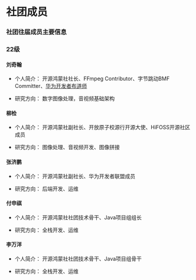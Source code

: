 # 社团成员


### 社团往届成员主要信息

### 22级

#### 刘奇翰

  * 个人简介：
    开源鸿蒙社社长、FFmpeg Contributor、字节跳动BMF Committer、[华为开发者布道师](https://developer.huawei.com/home/program/advocates/member/c1ecca860e35404d8d1e3c88c4bca377)

  * 研究方向：
    数字图像处理，音视频基础架构


#### 柳检

* 个人简介：
  开源鸿蒙社副社长、开放原子校源行开源大使、HiFOSS开源社区成员

* 研究方向：
  图像处理、音视频开发、图像拼接


#### 张济鹏

* 个人简介：
  开源鸿蒙社副社长、华为开发者联盟成员

* 研究方向：
  后端开发、运维


#### 付申祺

* 个人简介：
  开源鸿蒙社社团技术骨干、Java项目组组长

* 研究方向：
  全栈开发、运维


#### 李万洋

* 个人简介：
  开源鸿蒙社社团技术骨干、Java项目组骨干

* 研究方向：
  全栈开发、运维